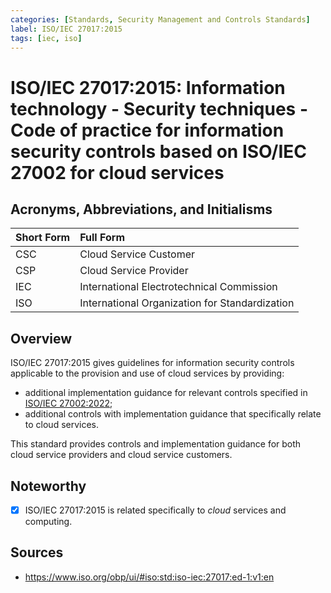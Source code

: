```yaml
---
categories: [Standards, Security Management and Controls Standards]
label: ISO/IEC 27017:2015
tags: [iec, iso]
---
```


# ISO/IEC 27017:2015: Information technology - Security techniques - Code of practice for information security controls based on ISO/IEC 27002 for cloud services

## Acronyms, Abbreviations, and Initialisms

Short Form | Full Form
:--- | :---
CSC | Cloud Service Customer
CSP | Cloud Service Provider
IEC | International Electrotechnical Commission
ISO | International Organization for Standardization

## Overview

ISO/IEC 27017:2015 gives guidelines for information security controls applicable to the provision and use of cloud services by providing:

- additional implementation guidance for relevant controls specified in [ISO/IEC 27002:2022](/standards/iso-iec-27002-2022.md);
- additional controls with implementation guidance that specifically relate to cloud services.

This standard provides controls and implementation guidance for both cloud service providers and cloud service customers.

## Noteworthy

- [x] ISO/IEC 27017:2015 is related specifically to *cloud* services and computing.

## Sources

- https://www.iso.org/obp/ui/#iso:std:iso-iec:27017:ed-1:v1:en